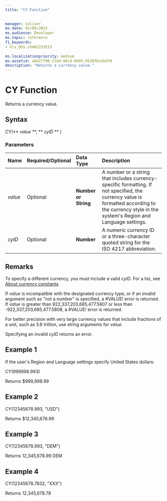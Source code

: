 ```yaml
---
title: "CY Function"
 
 
manager: soliver
ms.date: 03/09/2015
ms.audience: Developer
ms.topic: reference
f1_keywords:
- Vis_DSS.chm82253223
 
ms.localizationpriority: medium
ms.assetid: abb27f90-21b4-08cd-6995-9520fbcebd78
description: "Returns a currency value."
---
```


# CY Function

Returns a currency value.
  
## Syntax

CY(** *value* **, ** *cyID* ** ) 
  
### Parameters

|**Name**|**Required/Optional**|**Data Type**|**Description**|
|:-----|:-----|:-----|:-----|
| _value_ <br/> |Optional  <br/> |**Number or String** <br/> |A number or a string that includes currency-specific formatting. If not specified, the currency value is formatted according to the currency style in the system's Region and Language settings.  <br/> |
| _cyID_ <br/> |Optional  <br/> |**Number** <br/> |A numeric currency ID or a three-character quoted string for the ISO 4217 abbreviation.  <br/> |
   
## Remarks

To specify a different currency, you must include a valid  _cyID_. For a list, see [About currency constants](about-currency-constants.md).
  
If  _value_ is incompatible with the designated currency type, or if an invalid argument such as "not a number" is specified, a #VALUE! error is returned. If  _value_ is greater than 922,337,203,685,477.5807 or less than -922,337,203,685,477.5808, a #VALUE! error is returned. 
  
For better precision with very large currency values that include fractions of a unit, such as 3.6 trillion, use string arguments for  _value_.
  
Specifying an invalid  _cyID_ returns an error. 
  
## Example 1

If the user's Region and Language settings specify United States dollars:
  
CY(999998.993)
  
Returns $999,998.99
  
## Example 2

CY(12345678.993, "USD")
  
Returns $12,345,678.99
  
## Example 3

CY(12345678.993, "DEM")
  
Returns 12,345,678.99 DEM
  
## Example 4

CY(12345678.7832, "XXX")
  
Returns 12,345,678.78
  

